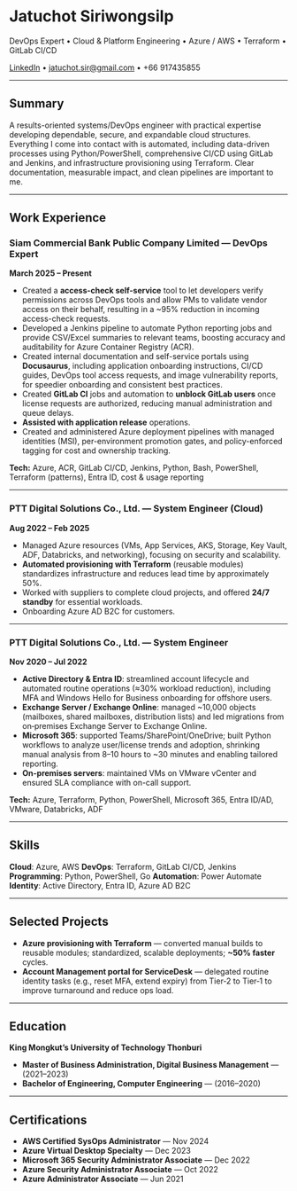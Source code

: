 # Jatuchot Siriwongsilp

DevOps Expert • Cloud & Platform Engineering • Azure / AWS • Terraform • GitLab CI/CD

[LinkedIn](https://www.linkedin.com/in/jatuchot-s) • [jatuchot.sir@gmail.com](mailto:jatuchot.sir@gmail.com) • +66 917435855

---

## Summary

A results-oriented systems/DevOps engineer with practical expertise developing dependable, secure, and expandable cloud structures. Everything I come into contact with is automated, including data-driven processes using Python/PowerShell, comprehensive CI/CD using GitLab and Jenkins, and infrastructure provisioning using Terraform. Clear documentation, measurable impact, and clean pipelines are important to me.

---

## Work Experience

### Siam Commercial Bank Public Company Limited — **DevOps Expert**

**March 2025 – Present**

* Created a **access-check self-service** tool to let developers verify permissions across DevOps tools and allow PMs to validate vendor access on their behalf, resulting in a ~95% reduction in incoming access-check requests.
* Developed a Jenkins pipeline to automate Python reporting jobs and provide CSV/Excel summaries to relevant teams, boosting accuracy and auditability for Azure Container Registry (ACR).
* Created internal documentation and self-service portals using **Docusaurus**, including application onboarding instructions, CI/CD guides, DevOps tool access requests, and image vulnerability reports, for speedier onboarding and consistent best practices.
* Created **GitLab CI** jobs and automation to **unblock GitLab users** once license requests are authorized, reducing manual administration and queue delays.
* **Assisted with application release** operations.
* Created and administered Azure deployment pipelines with managed identities (MSI), per-environment promotion gates, and policy-enforced tagging for cost and ownership tracking.

**Tech:** Azure, ACR, GitLab CI/CD, Jenkins, Python, Bash, PowerShell, Terraform (patterns), Entra ID, cost & usage reporting

---

### PTT Digital Solutions Co., Ltd. — **System Engineer (Cloud)**

**Aug 2022 – Feb 2025**

* Managed Azure resources (VMs, App Services, AKS, Storage, Key Vault, ADF, Databricks, and networking), focusing on security and scalability.
* **Automated provisioning with Terraform** (reusable modules) standardizes infrastructure and reduces lead time by approximately 50%.
* Worked with suppliers to complete cloud projects, and offered **24/7 standby** for essential workloads.
* Onboarding Azure AD B2C for customers.

---

### PTT Digital Solutions Co., Ltd. — **System Engineer**

**Nov 2020 – Jul 2022**

* **Active Directory & Entra ID**: streamlined account lifecycle and automated routine operations (≈30% workload reduction), including MFA and Windows Hello for Business onboarding for offshore users.
* **Exchange Server / Exchange Online**: managed ~10,000 objects (mailboxes, shared mailboxes, distribution lists) and led migrations from on‑premises Exchange Server to Exchange Online.
* **Microsoft 365**: supported Teams/SharePoint/OneDrive; built Python workflows to analyze user/license trends and adoption, shrinking manual analysis from 8–10 hours to ~30 minutes and enabling tailored reporting.
* **On-premises servers**: maintained VMs on VMware vCenter and ensured SLA compliance with on-call support.

**Tech:** Azure, Terraform, Python, PowerShell, Microsoft 365, Entra ID/AD, VMware, Databricks, ADF

---

## Skills

**Cloud**: Azure, AWS
**DevOps**: Terraform, GitLab CI/CD, Jenkins
**Programming**: Python, PowerShell, Go
**Automation**: Power Automate
**Identity**: Active Directory, Entra ID, Azure AD B2C

---

## Selected Projects

* **Azure provisioning with Terraform** — converted manual builds to reusable modules; standardized, scalable deployments; **~50% faster** cycles.
* **Account Management portal for ServiceDesk** — delegated routine identity tasks (e.g., reset MFA, extend expiry) from Tier‑2 to Tier‑1 to improve turnaround and reduce ops load.

---

## Education

**King Mongkut’s University of Technology Thonburi**
* **Master of Business Administration, Digital Business Management** — (2021–2023)
* **Bachelor of Engineering, Computer Engineering** — (2016–2020)

---

## Certifications

* **AWS Certified SysOps Administrator** — Nov 2024
* **Azure Virtual Desktop Specialty** — Dec 2023
* **Microsoft 365 Security Administrator Associate** — Dec 2022
* **Azure Security Administrator Associate** — Oct 2022
* **Azure Administrator Associate** — Jun 2021
